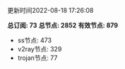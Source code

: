 更新时间2022-08-18 17:26:08

**总订阅: 73**
**总节点: 2852**
**有效节点: 879**
- ss节点: 473
- v2ray节点: 329
- trojan节点: 77
